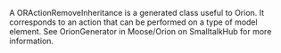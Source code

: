 A ORActionRemoveInheritance is a generated class useful to Orion. It corresponds to an action that can be performed on a type of model element. See OrionGenerator in Moose/Orion on SmalltalkHub for more information.